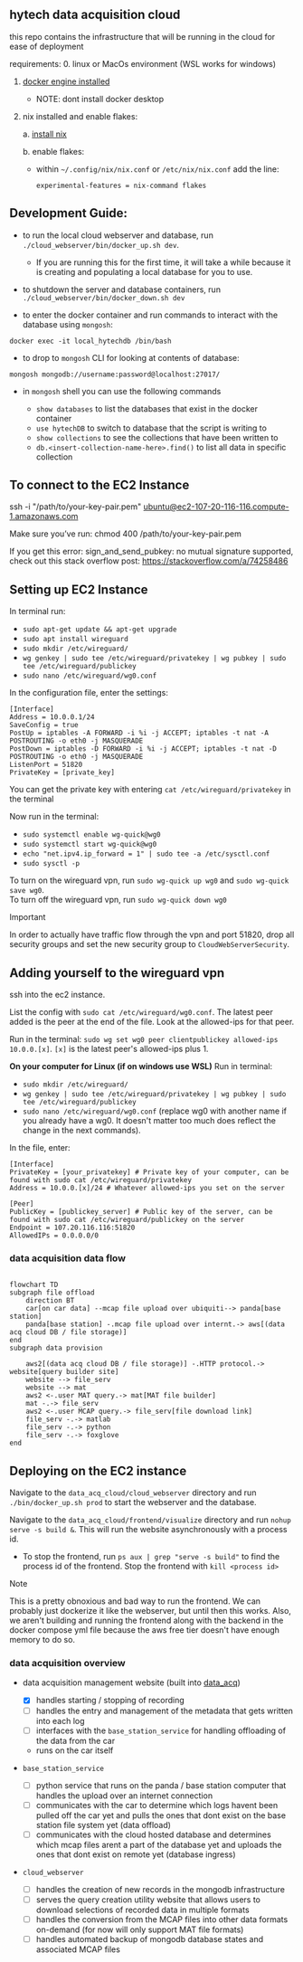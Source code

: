 ## hytech data acquisition cloud

this repo contains the infrastructure that will be running in the cloud for ease of deployment

requirements:
0. linux or MacOs environment (WSL works for windows)

1. [docker engine installed](https://docs.docker.com/engine/install/) 
    - NOTE: dont install docker desktop

2. nix installed and enable flakes:

    a. [install nix](https://nixos.org/download)

    b. enable flakes:

    - within `~/.config/nix/nix.conf` or `/etc/nix/nix.conf` add the line:
        
        ```
        experimental-features = nix-command flakes
        ```

## Development Guide:

- to run the local cloud webserver and database, run `./cloud_webserver/bin/docker_up.sh dev`.
  - If you are running this for the first time, it will take a while because it is creating and populating a local database for you to use.
- to shutdown the server and database containers, run `./cloud_webserver/bin/docker_down.sh dev`

- to enter the docker container and run commands to interact with the database using `mongosh`: 
```
docker exec -it local_hytechdb /bin/bash
```

- to drop to `mongosh` CLI for looking at contents of database:
```
mongosh mongodb://username:password@localhost:27017/
```
- in `mongosh` shell you can use the following commands

    - `show databases` to list the databases that exist in the docker container
    - `use hytechDB` to switch to database that the script is writing to
    - `show collections` to see the collections that have been written to
    - `db.<insert-collection-name-here>.find()` to list all data in specific collection

## To connect to the EC2 Instance

ssh -i "/path/to/your-key-pair.pem" ubuntu@ec2-107-20-116-116.compute-1.amazonaws.com

Make sure you’ve run: chmod 400 /path/to/your-key-pair.pem

If you get this error: sign_and_send_pubkey: no mutual signature supported, check out this stack overflow post: https://stackoverflow.com/a/74258486 

## Setting up EC2 Instance
In terminal run: 
- `sudo apt-get update && apt-get upgrade`
- `sudo apt install wireguard`
- `sudo mkdir /etc/wireguard/`
- `wg genkey | sudo tee /etc/wireguard/privatekey | wg pubkey | sudo tee /etc/wireguard/publickey`
- `sudo nano /etc/wireguard/wg0.conf`

In the configuration file, enter the settings:
```
[Interface]
Address = 10.0.0.1/24
SaveConfig = true
PostUp = iptables -A FORWARD -i %i -j ACCEPT; iptables -t nat -A POSTROUTING -o eth0 -j MASQUERADE
PostDown = iptables -D FORWARD -i %i -j ACCEPT; iptables -t nat -D POSTROUTING -o eth0 -j MASQUERADE
ListenPort = 51820
PrivateKey = [private_key]
```

You can get the private key with entering `cat /etc/wireguard/privatekey` in the terminal

Now run in the terminal:
- `sudo systemctl enable wg-quick@wg0`
- `sudo systemctl start wg-quick@wg0`
- `echo "net.ipv4.ip_forward = 1" | sudo tee -a /etc/sysctl.conf`
- `sudo sysctl -p`

To turn on the wireguard vpn, run `sudo wg-quick up wg0` and `sudo wg-quick save wg0`. \
To turn off the wireguard vpn, run `sudo wg-quick down wg0`

> [!IMPORTANT]
> In order to actually have traffic flow through the vpn and port 51820, drop all security groups and set the new security group to `CloudWebServerSecurity`.


## Adding yourself to the wireguard vpn

ssh into the ec2 instance.

List the config with `sudo cat /etc/wireguard/wg0.conf`. The latest peer added is the peer at the end of the file. Look at the allowed-ips for that peer. 

Run in the terminal: `sudo wg set wg0 peer clientpublickey allowed-ips 10.0.0.[x]`. `[x]` is the latest peer's allowed-ips plus 1.

**On your computer for Linux (if on windows use WSL)**
Run in terminal:
- `sudo mkdir /etc/wireguard/`
- `wg genkey | sudo tee /etc/wireguard/privatekey | wg pubkey | sudo tee /etc/wireguard/publickey`
- `sudo nano /etc/wireguard/wg0.conf` (replace wg0 with another name if you already have a wg0. It doesn't matter too much does reflect the change in the next commands).

In the file, enter:
```
[Interface]
PrivateKey = [your_privatekey] # Private key of your computer, can be found with sudo cat /etc/wireguard/privatekey
Address = 10.0.0.[x]/24 # Whatever allowed-ips you set on the server

[Peer]
PublicKey = [publickey_server] # Public key of the server, can be found with sudo cat /etc/wireguard/publickey on the server
Endpoint = 107.20.116.116:51820
AllowedIPs = 0.0.0.0/0
```
### data acquisition data flow
```mermaid

flowchart TD
subgraph file offload
    direction BT
    car[on car data] --mcap file upload over ubiquiti--> panda[base station]
    panda[base station] -.mcap file upload over internt.-> aws[(data acq cloud DB / file storage)]
end
subgraph data provision
    
    aws2[(data acq cloud DB / file storage)] -.HTTP protocol.-> website[query builder site]
    website --> file_serv
    website --> mat
    aws2 <-.user MAT query.-> mat[MAT file builder]
    mat -.-> file_serv
    aws2 <-.user MCAP query.-> file_serv[file download link]
    file_serv -.-> matlab
    file_serv -.-> python
    file_serv -.-> foxglove
end
```
## Deploying on the EC2 instance

Navigate to the `data_acq_cloud/cloud_webserver` directory and run `./bin/docker_up.sh prod` to start the webserver and the database.

Navigate to the `data_acq_cloud/frontend/visualize` directory and run `nohup serve -s build &`. This will run the website asynchronously with a process id.
- To stop the frontend, run `ps aux | grep "serve -s build"` to find the process id of the frontend. Stop the frontend with `kill <process id>`

> [!NOTE]
> This is a pretty obnoxious and bad way to run the frontend. We can probably just dockerize it like the webserver, but until then this works.
> Also, we aren't building and running the frontend along with the backend in the docker compose yml file because the aws free tier doesn't have enough memory to do so.

### data acquisition overview
- data acquisition management website (built into [data_acq](https://github.com/RCMast3r/data_acq/))
    - [x] handles starting / stopping of recording
    - [ ] handles the entry and management of the metadata that gets written into each log
    - [ ] interfaces with the `base_station_service` for handling offloading of the data from the car
    - runs on the car itself

- `base_station_service` 
    - [ ] python service that runs on the panda / base station computer that handles the upload over an internet connection
    - [ ] communicates with the car to determine which logs havent been pulled off the car yet and pulls the ones that dont exist on the base station file system yet (data offload)
    - [ ] communicates with the cloud hosted database and determines which mcap files arent a part of the database yet and uploads the ones that dont exist on remote yet (database ingress)

- `cloud_webserver`
    - [ ] handles the creation of new records in the mongodb infrastructure
    - [ ] serves the query creation utility website that allows users to download selections of recorded data in multiple formats 
    - [ ] handles the conversion from the MCAP files into other data formats on-demand (for now will only support MAT file formats)
    - [ ] handles automated backup of mongodb database states and associated MCAP files
